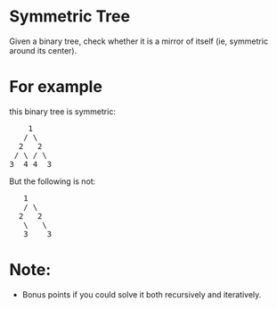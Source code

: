 # Symmetric Tree
Given a binary tree, check whether it is a mirror of itself (ie, symmetric
around its center).

# For example 
this binary tree is symmetric:
<pre>
    1
   / \
  2   2
 / \ / \
3  4 4  3
</pre>
But the following is not:
<pre>
   1
   / \
  2   2
   \   \
   3    3
</pre>

# Note:
* Bonus points if you could solve it both recursively and iteratively.
